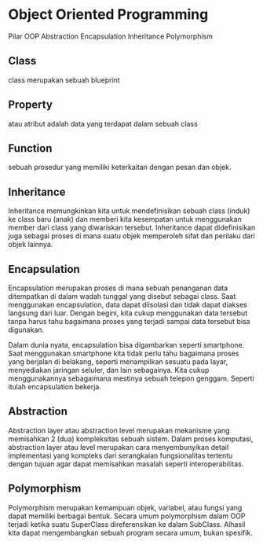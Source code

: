 # Object Oriented Programming

Pilar OOP
Abstraction
Encapsulation
Inheritance
Polymorphism

## Class
class merupakan sebuah blueprint

## Property
atau atribut adalah data yang terdapat dalam sebuah class

## Function
sebuah prosedur yang memiliki keterkaitan dengan pesan dan objek.

## Inheritance
Inheritance memungkinkan kita untuk mendefinisikan sebuah class (induk) ke class baru (anak) dan memberi kita kesempatan untuk menggunakan member dari class yang diwariskan tersebut. Inheritance dapat didefinisikan juga sebagai proses di mana suatu objek memperoleh sifat dan perilaku dari objek lainnya. 

## Encapsulation

Encapsulation merupakan proses di mana sebuah penanganan data ditempatkan di dalam wadah tunggal yang disebut sebagai class. Saat menggunakan encapsulation, data dapat diisolasi dan tidak dapat diakses langsung dari luar. Dengan begini, kita cukup menggunakan data tersebut tanpa harus tahu bagaimana proses yang terjadi sampai data tersebut bisa digunakan.

Dalam dunia nyata, encapsulation bisa digambarkan seperti smartphone. Saat menggunakan smartphone kita tidak perlu tahu bagaimana proses yang berjalan di belakang, seperti  menampilkan sesuatu pada layar, menyediakan jaringan seluler, dan lain sebagainya. Kita cukup menggunakannya sebagaimana mestinya sebuah telepon genggam. Seperti itulah encapsulation bekerja.

## Abstraction

Abstraction layer atau abstraction level merupakan mekanisme yang memisahkan 2 (dua) kompleksitas sebuah sistem. Dalam proses komputasi, abstraction layer atau level merupakan cara menyembunyikan detail implementasi yang kompleks dari serangkaian fungsionalitas tertentu dengan tujuan agar dapat memisahkan masalah seperti interoperabilitas.

## Polymorphism

Polymorphism merupakan kemampuan objek, variabel, atau fungsi yang dapat memiliki berbagai bentuk. Secara umum polymorphism dalam OOP terjadi ketika suatu SuperClass direferensikan ke dalam SubClass. Alhasil kita dapat mengembangkan sebuah program secara umum, bukan spesifik.
